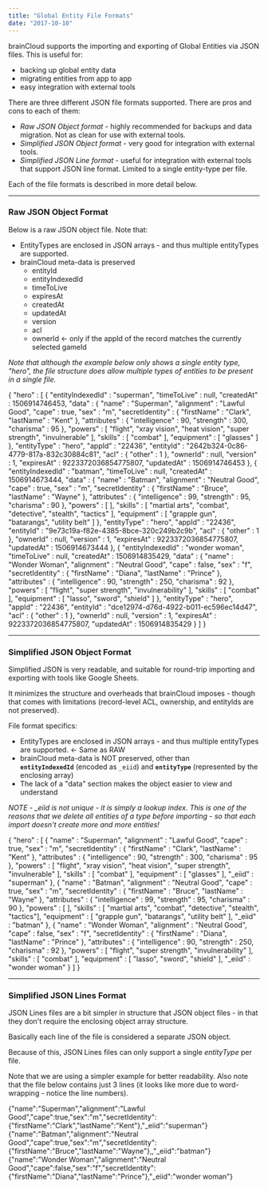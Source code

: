 ```yaml
---
title: "Global Entity File Formats"
date: "2017-10-10"
---
```


brainCloud supports the importing and exporting of Global Entities via JSON files. This is useful for:

- backing up global entity data
- migrating entities from app to app
- easy integration with external tools

There are three different JSON file formats supported. There are pros and cons to each of them:

- _Raw JSON Object format_ - highly recommended for backups and data migration. Not as clean for use with external tools.
- _Simplified JSON Object format_ - very good for integration with external tools.
- _Simplified JSON Line format_ - useful for integration with external tools that support JSON line format. Limited to a single entity-type per file.

Each of the file formats is described in more detail below.

* * *

### Raw JSON Object Format

Below is a raw JSON object file. Note that:

- EntityTypes are enclosed in JSON arrays - and thus multiple entityTypes are supported.
- brainCloud meta-data is preserved
    - entityId
    - entityIndexedId
    - timeToLive
    - expiresAt
    - createdAt
    - updatedAt
    - version
    - acl
    - ownerId ← only if the appId of the record matches the currently selected gameId

_Note that although the example below only shows a single entity type, "hero", the file structure does allow multiple types of entities to be present in a single file._

{
  "hero" : \[ 
    {
      "entityIndexedId" : "superman",
      "timeToLive" : null,
      "createdAt" : 1506914746453,
      "data" : {
        "name" : "Superman",
        "alignment" : "Lawful Good",
        "cape" : true,
        "sex" : "m",
        "secretIdentity" : {
          "firstName" : "Clark",
          "lastName" : "Kent"
        },
        "attributes" : {
          "intelligence" : 90,
          "strength" : 300,
          "charisma" : 95
        },
        "powers" : \[ "flight", "xray vision", "heat vision", "super strength", "invulnerable" \],
        "skills" : \[ "combat" \],
        "equipment" : \[ "glasses" \]
      },
      "entityType" : "hero",
      "appId" : "22436",
      "entityId" : "2642b324-0c86-4779-817a-832c30884c81",
      "acl" : {
        "other" : 1
      },
      "ownerId" : null,
      "version" : 1,
      "expiresAt" : 9223372036854775807,
      "updatedAt" : 1506914746453
    }, {
      "entityIndexedId" : "batman",
      "timeToLive" : null,
      "createdAt" : 1506914673444,
      "data" : {
        "name" : "Batman",
        "alignment" : "Neutral Good",
        "cape" : true,
        "sex" : "m",
        "secretIdentity" : {
          "firstName" : "Bruce",
          "lastName" : "Wayne"
        },
        "attributes" : {
          "intelligence" : 99,
          "strength" : 95,
          "charisma" : 90
        },
        "powers" : \[ \],
        "skills" : \[ "martial arts", "combat", "detective", "stealth", "tactics" \],
        "equipment" : \[ "grapple gun", "batarangs", "utility belt" \]
      },
      "entityType" : "hero",
      "appId" : "22436",
      "entityId" : "9e73c19a-f82e-4385-8bce-320c249b2c9b",
      "acl" : {
        "other" : 1
      },
      "ownerId" : null,
      "version" : 1,
      "expiresAt" : 9223372036854775807,
      "updatedAt" : 1506914673444
    }, {
      "entityIndexedId" : "wonder woman",
      "timeToLive" : null,
      "createdAt" : 1506914835429,
      "data" : {
        "name" : "Wonder Woman",
        "alignment" : "Neutral Good",
        "cape" : false,
        "sex" : "f",
        "secretIdentity" : {
          "firstName" : "Diana",
          "lastName" : "Prince"
        },
        "attributes" : {
          "intelligence" : 90,
          "strength" : 250,
          "charisma" : 92
        },
        "powers" : \[ "flight", "super strength", "invulnerability" \],
        "skills" : \[ "combat" \],
        "equipment" : \[ "lasso", "sword", "shield" \]
      },
      "entityType" : "hero",
      "appId" : "22436",
      "entityId" : "dce12974-d76d-4922-b011-ec596ec14d47",
      "acl" : {
        "other" : 1
      },
      "ownerId" : null,
      "version" : 1,
      "expiresAt" : 9223372036854775807,
      "updatedAt" : 1506914835429
    } 
  \]
}

* * *

### Simplified JSON Object Format

Simplified JSON is very readable, and suitable for round-trip importing and exporting with tools like Google Sheets.

It minimizes the structure and overheads that brainCloud imposes - though that comes with limitations (record-level ACL, ownership, and entityIds are not preserved).

File format specifics:

- EntityTypes are enclosed in JSON arrays - and thus multiple entityTypes are supported. ← Same as RAW
- brainCloud meta-data is NOT preserved, other than **`entityIndexedId`** (encoded as `_eiid`) and **`entityType`** (represented by the enclosing array)
- The lack of a "data" section makes the object easier to view and understand

_NOTE - \_eiid is not unique - it is simply a lookup index. This is one of the reasons that we delete all entities of a type before importing - so that each import doesn't create more and more entities!_

{
  "hero" : \[ 
    {
      "name" : "Superman",
      "alignment" : "Lawful Good",
      "cape" : true,
      "sex" : "m",
      "secretIdentity" : {
        "firstName" : "Clark",
        "lastName" : "Kent"
      },
      "attributes" : {
        "intelligence" : 90,
        "strength" : 300,
        "charisma" : 95
      },
      "powers" : \[ "flight", "xray vision", "heat vision", "super strength", "invulnerable" \],
      "skills" : \[ "combat" \],
      "equipment" : \[ "glasses" \],
      "\_eiid" : "superman"
    }, {
      "name" : "Batman",
      "alignment" : "Neutral Good",
      "cape" : true,
      "sex" : "m",
      "secretIdentity" : {
        "firstName" : "Bruce",
        "lastName" : "Wayne"
      },
      "attributes" : {
        "intelligence" : 99,
        "strength" : 95,
        "charisma" : 90
      },
      "powers" : \[ \],
      "skills" : \[ "martial arts", "combat", "detective", "stealth", "tactics"\],
      "equipment" : \[ "grapple gun", "batarangs", "utility belt" \],
      "\_eiid" : "batman"
    }, {
      "name" : "Wonder Woman",
      "alignment" : "Neutral Good",
      "cape" : false,
      "sex" : "f",
      "secretIdentity" : {
        "firstName" : "Diana",
        "lastName" : "Prince"
      },
      "attributes" : {
        "intelligence" : 90,
        "strength" : 250,
        "charisma" : 92
      },
      "powers" : \[ "flight", "super strength", "invulnerability" \],
      "skills" : \[ "combat" \],
      "equipment" : \[ "lasso", "sword", "shield" \],
      "\_eiid" : "wonder woman"
    } 
  \]
}

* * *

### Simplified JSON Lines Format

JSON Lines files are a bit simpler in structure that JSON object files - in that they don't require the enclosing object array structure.

Basically each line of the file is considered a separate JSON object.

Because of this, JSON Lines files can only support a single _entityType_ per file.

Note that we are using a simpler example for better readability. Also note that the file below contains just 3 lines (it looks like more due to word-wrapping - notice the line numbers).

{"name":"Superman","alignment":"Lawful Good","cape":true,"sex":"m","secretIdentity":{"firstName":"Clark","lastName":"Kent"},"\_eiid":"superman"}
{"name":"Batman","alignment":"Neutral Good","cape":true,"sex":"m","secretIdentity":{"firstName":"Bruce","lastName":"Wayne"},,"\_eiid":"batman"}
{"name":"Wonder Woman","alignment":"Neutral Good","cape":false,"sex":"f","secretIdentity":{"firstName":"Diana","lastName":"Prince"},"\_eiid":"wonder woman"}
